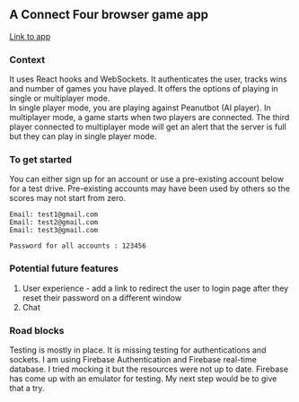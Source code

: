## A Connect Four browser game app

[Link to app](https://peanutz-connect-four.herokuapp.com/)

### Context

It uses React hooks and WebSockets. It authenticates the user, tracks wins and number of games you have played. It offers the options of playing in single or multiplayer mode.  
In single player mode, you are playing against Peanutbot (AI player). In multiplayer mode, a game starts when two players are connected. The third player connected to multiplayer mode will get an alert that the server is full but they can play in single player mode.

### To get started

You can either sign up for an account or use a pre-existing account below for a test drive. Pre-existing accounts may have been used by others so the scores may not start from zero.

```
Email: test1@gmail.com
Email: test2@gmail.com
Email: test3@gmail.com

Password for all accounts : 123456
```

### Potential future features

1. User experience - add a link to redirect the user to login page after they reset their password on a different window
2. Chat

### Road blocks

Testing is mostly in place. It is missing testing for authentications and sockets. I am using Firebase Authentication and Firebase real-time database. I tried mocking it but the resources were not up to date. Firebase has come up with an emulator for testing. My next step would be to give that a try.
